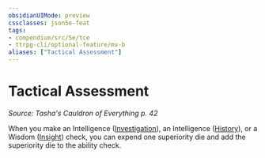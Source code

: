 ```yaml
---
obsidianUIMode: preview
cssclasses: json5e-feat
tags:
- compendium/src/5e/tce
- ttrpg-cli/optional-feature/mv-b
aliases: ["Tactical Assessment"]
---
```

# Tactical Assessment
*Source: Tasha's Cauldron of Everything p. 42*  

When you make an Intelligence ([Investigation](/3-Mechanics/CLI/rules/skills.md#Investigation)), an Intelligence ([History](/3-Mechanics/CLI/rules/skills.md#History)), or a Wisdom ([Insight](/3-Mechanics/CLI/rules/skills.md#Insight)) check, you can expend one superiority die and add the superiority die to the ability check.